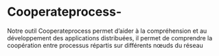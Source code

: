# Cooperateprocess-
Notre outil Cooperateprocess permet d’aider à la compréhension et au développement des applications distribuées, il permet de comprendre la coopération entre processus répartis sur différents nœuds du réseau
